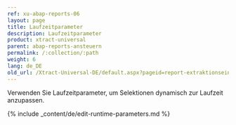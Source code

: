 ```yaml
---
ref: xu-abap-reports-06
layout: page
title: Laufzeitparameter
description: Laufzeitparameter
product: xtract-universal
parent: abap-reports-ansteuern
permalink: /:collection/:path
weight: 6
lang: de_DE
old_url: /Xtract-Universal-DE/default.aspx?pageid=report-extraktionseinstellungen
---
```



Verwenden Sie Laufzeitparameter, um Selektionen dynamisch zur Laufzeit anzupassen.<br>

{% include _content/de/edit-runtime-parameters.md %}

